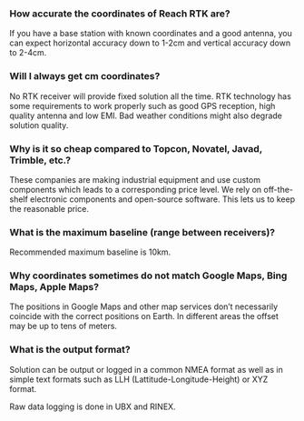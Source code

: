 ### How accurate the coordinates of Reach RTK are?

If you have a base station with known coordinates and a good antenna, you can expect horizontal accuracy down to 1-2cm and vertical accuracy down to 2-4cm.

### Will I always get cm coordinates?

No RTK receiver will provide fixed solution all the time. RTK technology has some requirements to work properly such as good GPS reception, high quality antenna and low EMI. Bad weather conditions might also degrade solution quality.

### Why is it so cheap compared to Topcon, Novatel, Javad, Trimble, etc.?

These companies are making industrial equipment and use custom components which leads to a corresponding price level. We rely on off-the-shelf electronic components and open-source software. This lets us to keep the reasonable price.

### What is the maximum baseline (range between receivers)?

Recommended maximum baseline is 10km.

### Why coordinates sometimes do not match Google Maps, Bing Maps, Apple Maps?

The positions in Google Maps and other map services don’t necessarily coincide with the correct positions on Earth. In different areas the offset may be up to tens of meters.

### What is the output format?

Solution can be output or logged in a common NMEA format as well as in simple text formats such as LLH (Lattitude-Longitude-Height) or XYZ  format.

Raw data logging is done in UBX and RINEX.
